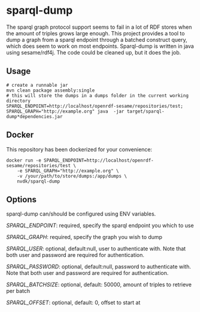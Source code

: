 # sparql-dump
The sparql graph protocol support seems to fail in a lot of RDF stores when the amount of triples grows large enough.
This project provides a tool to dump a graph from a sparql endpoint through a batched construct query, which does seem to work on most endpoints.
Sparql-dump is written in java using sesame/rdf4j. The code could be cleaned up, but it does the job.

## Usage
```
# create a runnable jar
mvn clean package assembly:single
# this will store the dumps in a dumps folder in the current working directory
SPARQL_ENDPOINT=http://localhost/openrdf-sesame/repositories/test; SPARQL_GRAPH="http://example.org" java  -jar target/sparql-dump*dependencies.jar  
```

## Docker
This repository has been dockerized for your convenience:
```
docker run -e SPARQL_ENDPOINT=http://localhost/openrdf-sesame/repositories/test \
    -e SPARQL_GRAPH="http://example.org" \ 
    -v /your/path/to/store/dumps:/app/dumps \
    nvdk/sparql-dump
```

## Options
sparql-dump can/should be configured using ENV variables.

*SPARQL_ENDPOINT*: required, specify the sparql endpoint you which to use

*SPARQL_GRAPH*: required, specify the graph you wish to dump

*SPARQL_USER*: optional, default:null, user to authenticate with. Note that both user and password are required for authentication.

*SPARQL_PASSWORD*: optional, default:null, password to authenticate with. Note that both user and password are required for authentication.

*SPARQL_BATCHSIZE*: optional, default: 50000, amount of triples to retrieve per batch

*SPARQL_OFFSET*: optional, default: 0, offset to start at